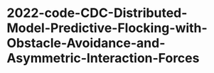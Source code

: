 # 2022-code-CDC-Distributed-Model-Predictive-Flocking-with-Obstacle-Avoidance-and-Asymmetric-Interaction-Forces

